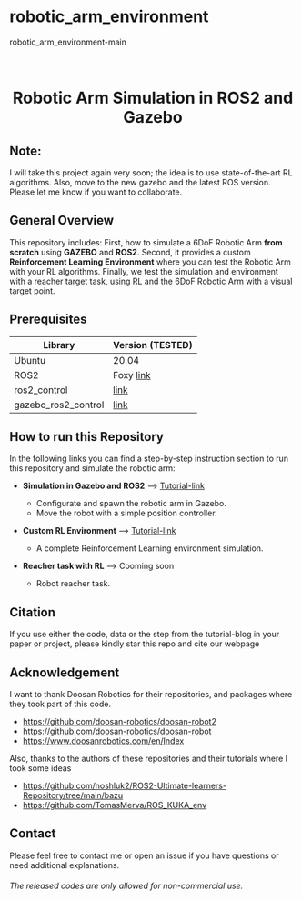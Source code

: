 # robotic_arm_environment
robotic_arm_environment-main

<h1 align="center">
  <br>
Robotic Arm Simulation in ROS2 and Gazebo
  <br>
</h1>


## Note:
I will take this project again very soon;  the idea is to use state-of-the-art RL algorithms. Also, move to the new gazebo and the latest ROS version. Please let me know if you want to collaborate.

## General Overview

This repository includes: First, how to simulate a 6DoF Robotic Arm **from scratch** using **GAZEBO** and **ROS2**. Second, it provides a custom **Reinforcement Learning Environment** where you can test the Robotic Arm with your RL algorithms. Finally, we test the simulation and environment with a reacher target task, using RL and the 6DoF Robotic Arm with a visual target point.



## Prerequisites

|Library         | Version (TESTED) |
|----------------------|----|
| Ubuntu | 20.04|
| ROS2| Foxy [link](https://docs.ros.org/en/foxy/Installation/Ubuntu-Install-Debians.html)|
| ros2_control |[link](https://github.com/ros-controls/ros2_control/tree/foxy) |
| gazebo_ros2_control | [link](https://github.com/ros-simulation/gazebo_ros2_control/tree/foxy)|

## How to run this Repository 

In the following links you can find a step-by-step instruction section to run this repository and simulate the robotic arm:

* **Simulation in Gazebo and ROS2** --> [Tutorial-link](https://davidvalenciaredro.wixsite.com/my-site/services-7)
  - Configurate and spawn the robotic arm in Gazebo. 
  - Move the robot with a simple position controller.
   
* **Custom RL Environment** --> [Tutorial-link](https://davidvalenciaredro.wixsite.com/my-site/services-7-1)
  - A complete Reinforcement Learning environment simulation. 

* **Reacher task with RL** --> Cooming soon
  - Robot reacher task.



## Citation
If you use either the code, data or the step from the tutorial-blog in your paper or project, please kindly star this repo and cite our webpage


## Acknowledgement
I want to thank Doosan Robotics for their repositories, and packages where they took part of this code.

* https://github.com/doosan-robotics/doosan-robot2
* https://github.com/doosan-robotics/doosan-robot
* https://www.doosanrobotics.com/en/Index

Also, thanks to the authors of these repositories and their tutorials where I took some ideas  

* https://github.com/noshluk2/ROS2-Ultimate-learners-Repository/tree/main/bazu
* https://github.com/TomasMerva/ROS_KUKA_env


## Contact
Please feel free to contact me or open an issue if you have questions or need additional explanations.

######  The released codes are only allowed for non-commercial use.
